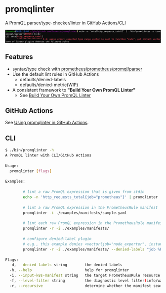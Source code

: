 # promqlinter

A PromQL parser/type-checker/linter in GitHub Actions/CLI

![img1.png](doc/example.png)

## Features

- syntax/type check with [prometheus/prometheus/promql/parser](https://pkg.go.dev/github.com/prometheus/prometheus/promql/parser)
- Use the default lint rules in GitHub Actions
  - defaults/denied-labels
  - defaults/denied-metric(WIP)
- A consistent framework to **"Build Your Own PromQL Linter"**
  - See [Build Your Own PromQL Linter](doc/custom-linter.md)

## GitHub Actions

See [Using promqlinter in GitHub Actions](doc/github-actions.md).

## CLI

```bash
$ ./bin/promqlinter -h
A PromQL linter with CLI/GitHub Actions

Usage:
  promqlinter [flags]

Examples:

        # lint a raw PromQL expression that is given from stdin
        echo -n 'http_requests_total{job="prometheus"}' | promqlinter

        # lint a raw PromQL expression in the PrometheusRule manifest
        promqlinter -i ./examples/manifests/sample.yaml

        # lint each raw PromQL expression in the PrometheusRule manifests in ./manifest
        promqlinter -r -i ./examples/manifests/

        # configure denied-label plugin
        # e.g., this example denies <vector{job="node_exporter", instance=".*"}
        promqlinter -r -i ./examples/manifests/ --denied-labels "job %PAIR% node_exporter,instance %PAIR% .*"

Flags:
  -d, --denied-labels string        the denied labels
  -h, --help                        help for promqlinter
  -i, --input-k8s-manifest string   the target PrometheusRule resource
  -f, --level-filter string         the diagnostic level filter(info/warning/error) (default "error")
  -r, --recursive                   determine whether the manifest search process should be recursive
```
